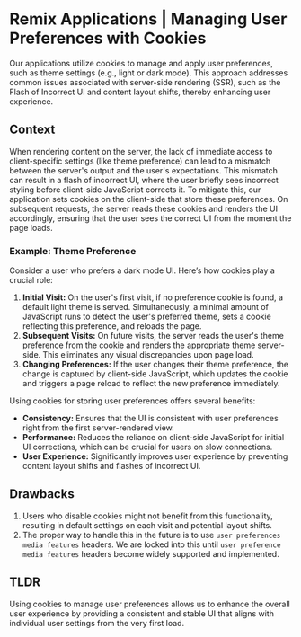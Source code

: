 # Remix Applications | Managing User Preferences with Cookies

Our applications utilize cookies to manage and apply user preferences, such as theme settings (e.g., light or dark mode). This approach addresses common issues associated with server-side rendering (SSR), such as the Flash of Incorrect UI and content layout shifts, thereby enhancing user experience.

## Context

When rendering content on the server, the lack of immediate access to client-specific settings (like theme preference) can lead to a mismatch between the server's output and the user's expectations. This mismatch can result in a flash of incorrect UI, where the user briefly sees incorrect styling before client-side JavaScript corrects it. To mitigate this, our application sets cookies on the client-side that store these preferences. On subsequent requests, the server reads these cookies and renders the UI accordingly, ensuring that the user sees the correct UI from the moment the page loads.

### Example: Theme Preference

Consider a user who prefers a dark mode UI. Here’s how cookies play a crucial role:

1. **Initial Visit:** On the user's first visit, if no preference cookie is found, a default light theme is served. Simultaneously, a minimal amount of JavaScript runs to detect the user's preferred theme, sets a cookie reflecting this preference, and reloads the page.
2. **Subsequent Visits:** On future visits, the server reads the user's theme preference from the cookie and renders the appropriate theme server-side. This eliminates any visual discrepancies upon page load.
3. **Changing Preferences:** If the user changes their theme preference, the change is captured by client-side JavaScript, which updates the cookie and triggers a page reload to reflect the new preference immediately.

Using cookies for storing user preferences offers several benefits:

- **Consistency:** Ensures that the UI is consistent with user preferences right from the first server-rendered view.
- **Performance:** Reduces the reliance on client-side JavaScript for initial UI corrections, which can be crucial for users on slow connections.
- **User Experience:** Significantly improves user experience by preventing content layout shifts and flashes of incorrect UI.

## Drawbacks

1. Users who disable cookies might not benefit from this functionality, resulting in default settings on each visit and potential layout shifts.
2. The proper way to handle this in the future is to use `user preferences media features` headers. We are locked into this until `user preference media features` headers become widely supported and implemented.

## TLDR

Using cookies to manage user preferences allows us to enhance the overall user experience by providing a consistent and stable UI that aligns with individual user settings from the very first load.
